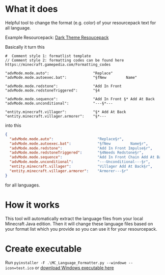 # What it does
Helpful tool to change the format (e.g. color) of your resourcepack text for all language.

Example Resourcepack: [Dark Theme Resoucepack](https://www.planetminecraft.com/texture-pack/dark-theme-4253588/)

Basically it turn this
```
#  Comment style 1: formatlist template
// Comment style 2: formatting codes can be found here https://minecraft.gamepedia.com/Formatting_codes

"advMode.mode.auto":                    "Replace"
"advMode.mode.autoexec.bat":            "§fNew         Name"

"advMode.mode.redstone":                "Add In Front 
"advMode.mode.redstoneTriggered":       "§4

"advMode.mode.sequence":                "Add In Front §* Add At Back
"advMode.mode.unconditional":           "---§*---

"entity.minecraft.villager":            "§* Add At Back
"entity.minecraft.villager.armorer":    "§*---
```

into this
```json
{
  "advMode.mode.auto":                    "Replace§r",
  "advMode.mode.autoexec.bat":            "§fNew         Name§r",
  "advMode.mode.redstone":                "Add In Front Impulse§r",
  "advMode.mode.redstoneTriggered":       "§4Needs Redstone§r",
  "advMode.mode.sequence":                "Add In Front Chain Add At Back§r",
  "advMode.mode.unconditional":           "---Unconditional---§r",
  "entity.minecraft.villager":            "Villager Add At Back§r",
  "entity.minecraft.villager.armorer":    "Armorer---§r"
}
```
for all languages.

# How it works
This tool will automatically extract the language files from your local Minecraft Java edition. Then it will change these language files based on your format list which you provide so you can use it for your resourcepack.

# Create executable
Run `pyinstaller -F .\MC_Language_Formatter.py --windowe --icon=test.ico` or [download Windows executable here](/../../releases/latest)
